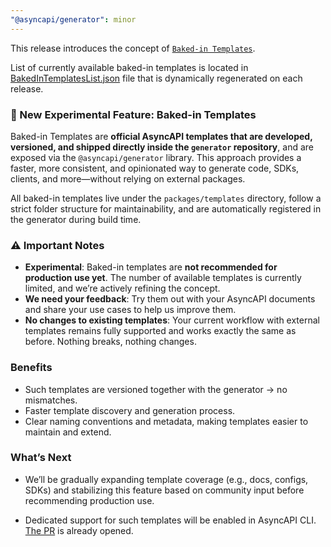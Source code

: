 ```yaml
---
"@asyncapi/generator": minor
---
```


This release introduces the concept of [`Baked-in Templates`](https://www.asyncapi.com/docs/tools/generator/baked-in-templates).

List of currently available baked-in templates is located in [BakedInTemplatesList.json](https://github.com/asyncapi/generator/blob/master/apps/generator/lib/templates/BakedInTemplatesList.json) file that is dynamically regenerated on each release.

### 🚀 New Experimental Feature: **Baked-in Templates**

Baked-in Templates are **official AsyncAPI templates that are developed, versioned, and shipped directly inside the `generator` repository**, and are exposed via the `@asyncapi/generator` library. This approach provides a faster, more consistent, and opinionated way to generate code, SDKs, clients, and more—without relying on external packages.  

All baked-in templates live under the `packages/templates` directory, follow a strict folder structure for maintainability, and are automatically registered in the generator during build time.  

### ⚠️ Important Notes
- **Experimental**: Baked-in templates are **not recommended for production use yet**. The number of available templates is currently limited, and we’re actively refining the concept. 
- **We need your feedback**: Try them out with your AsyncAPI documents and share your use cases to help us improve them.  
- **No changes to existing templates**: Your current workflow with external templates remains fully supported and works exactly the same as before. Nothing breaks, nothing changes.  

### Benefits
- Such templates are versioned together with the generator → no mismatches.  
- Faster template discovery and generation process.  
- Clear naming conventions and metadata, making templates easier to maintain and extend.  

### What’s Next

- We’ll be gradually expanding template coverage (e.g., docs, configs, SDKs) and stabilizing this feature based on community input before recommending production use.

- Dedicated support for such templates will be enabled in AsyncAPI CLI. [The PR](https://github.com/asyncapi/cli/pull/1830) is already opened.